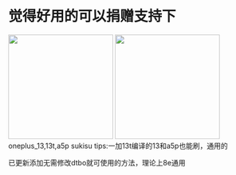 # 觉得好用的可以捐赠支持下
<img src="https://github.com/HanKuCha/oneplus13_a5p_sukisu/blob/main/img/%E5%BE%AE%E4%BF%A1%E8%B5%9E%E8%B5%8F.png" width="210px">
<img src="https://github.com/HanKuCha/oneplus13_a5p_sukisu/blob/main/img/%E6%94%AF%E4%BB%98%E5%AE%9D%E6%8D%90%E8%B5%A0.jpg" width="210px">
oneplus_13,13t,a5p sukisu
tips:一加13t编译的13和a5p也能刷，通用的

已更新添加无需修改dtbo就可使用的方法，理论上8e通用

